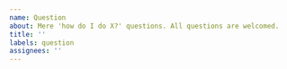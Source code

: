 ```yaml
---
name: Question
about: Mere 'how do I do X?' questions. All questions are welcomed.
title: ''
labels: question
assignees: ''
---
```


<!-- Don't think your question is too small. Ask away! -->
